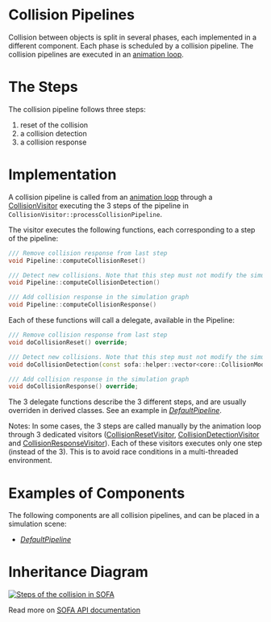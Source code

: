 Collision Pipelines
===================

Collision between objects is split in several phases, each implemented in a different component.
Each phase is scheduled by a collision pipeline.
The collision pipelines are executed in an [animation loop](https://www.sofa-framework.org/community/doc/simulation-principles/animation-loop/).

The Steps
=========

The collision pipeline follows three steps:

1. reset of the collision
2. a collision detection
3. a collision response

Implementation
==============

A collision pipeline is called from an [animation loop](https://www.sofa-framework.org/community/doc/simulation-principles/animation-loop/) through a [CollisionVisitor](https://www.sofa-framework.org/api/master/sofa/html/classsofa_1_1simulation_1_1_collision_visitor.html) executing the 3 steps of the pipeline in `CollisionVisitor::processCollisionPipeline`.

The visitor executes the following functions, each corresponding to a step of the pipeline:
```cpp
/// Remove collision response from last step
void Pipeline::computeCollisionReset()
```

```cpp
/// Detect new collisions. Note that this step must not modify the simulation graph
void Pipeline::computeCollisionDetection()
```

```cpp
/// Add collision response in the simulation graph
void Pipeline::computeCollisionResponse()
```

Each of these functions will call a delegate, available in the Pipeline:
``` cpp
/// Remove collision response from last step
void doCollisionReset() override;
```

``` cpp
/// Detect new collisions. Note that this step must not modify the simulation graph
void doCollisionDetection(const sofa::helper::vector<core::CollisionModel*>& collisionModels) override;
```

``` cpp
/// Add collision response in the simulation graph
void doCollisionResponse() override;
```

The 3 delegate functions describe the 3 different steps, and are usually overriden in derived classes.
See an example in [_DefaultPipeline_](https://www.sofa-framework.org/community/doc/using-sofa/components/collisions/pipelines/defaultpipeline).

Notes:
In some cases, the 3 steps are called manually by the animation loop through 3 dedicated visitors ([CollisionResetVisitor](https://www.sofa-framework.org/api/master/sofa/html/classsofa_1_1simulation_1_1_collision_reset_visitor.html), [CollisionDetectionVisitor](https://www.sofa-framework.org/api/master/sofa/html/classsofa_1_1simulation_1_1_collision_detection_visitor.html) and [CollisionResponseVisitor](https://www.sofa-framework.org/api/master/sofa/html/classsofa_1_1simulation_1_1_collision_response_visitor.html)).
Each of these visitors executes only one step (instead of the 3).
This is to avoid race conditions in a multi-threaded environment.

Examples of Components
======================

The following components are all collision pipelines, and can be placed in a simulation scene:

- [_DefaultPipeline_](https://www.sofa-framework.org/community/doc/using-sofa/components/collisions/pipelines/defaultpipeline)

Inheritance Diagram
===================

<a href="https://www.sofa-framework.org/api/master/sofa/html/classsofa_1_1component_1_1collision_1_1_default_pipeline.html">
<img src="https://www.sofa-framework.org/api/master/sofa/html/classsofa_1_1component_1_1collision_1_1_default_pipeline__inherit__graph.png" title="Steps of the collision in SOFA"/>
</a>

Read more on [SOFA API documentation](https://www.sofa-framework.org/api/master/sofa/html/classsofa_1_1component_1_1collision_1_1_default_pipeline.html)
